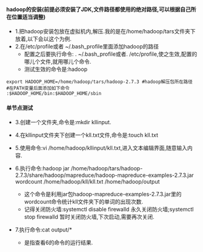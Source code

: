 #### hadoop的安装(前提必须安装了JDK,文件路径都使用的绝对路径,可以根据自己所在位置适当调整)
- 1.把hadoop安装包放在虚拟机内,解压.我的是在/home/hadoop/tars文件夹下放着,以下会以这个为例.
- 2.在/etc/profile或者  ~/.bash_profile里面添加hadoop的路径
	- 配置之后要执行命令: . ~/.bash_profile或者. /etc/profile,使之生效,配置的哪儿个文件,就用哪儿个命令.
	- 测试生效的命令是:hadoop
	
```
export HADOOP_HOME=/home/hadoop/tars/hadoop-2.7.3 #hadoop解压包所在路径
#在PATH变量后面添加如下命令
:$HADOOP_HOME/bin:$HADOOP_HOME/sbin
```

#### 单节点测试
- 3.创建一个文件夹,命令是:mkdir kllinput.
- 4.在kllinput文件夹下创建一个kll.txt文件,命令是:touch kll.txt
- 5.使用命令:vi /home/hadoop/kllinput/kll.txt,进入文本编辑界面,随意输入内容.

- 6.执行命令:hadoop jar /home/hadoop/tars/hadoop-2.7.3/share/hadoop/mapreduce/hadoop-mapreduce-examples-2.7.3.jar wordcount /home/hadoop/kll/kll.txt /home/hadoop/output
	- 这个命令是利用jar包hadoop-mapreduce-examples-2.7.3.jar里的wordcount命令统计kll文件夹下的单词的出现次数.
	- 记得关闭防火墙:systemctl disable firewalld 永久关闭防火墙;systemctl stop firewalld 暂时关闭防火墙,下次启动,需要再次关闭.
- 7.执行命令:cat output/*
	- 是指查看6的命令的运行结果.
